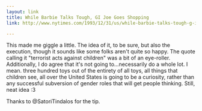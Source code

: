 ```yaml
---
layout: link
title: While Barbie Talks Tough, GI Joe Goes Shopping
link: http://www.nytimes.com/1993/12/31/us/while-barbie-talks-tough-g-i-joe-goes-shopping.html

---
```


This made me giggle a little.  The idea of it, to be sure, but also the execution, though it sounds like some folks aren't quite so happy.  The quote calling it "terrorist acts against children" was a bit of an eye-roller.  Additionally, I do agree that it's not going to...necessarily do a whole lot.  I mean. three hundred toys out of the entirety of all toys, all things that children see, all over the United States is going to be a curiosity, rather than any successful subversion of gender roles that will get people thinking.  Still, neat idea :3

Thanks to @SatoriTindalos for the tip.
